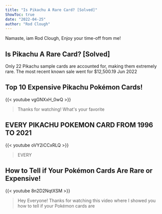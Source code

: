 ```yaml
---
title: "Is Pikachu A Rare Card? [Solved]"
ShowToc: true 
date: "2022-04-25"
author: "Rod Clough" 
---
```


Namaste, iam Rod Clough, Enjoy your time-off from me!
## Is Pikachu A Rare Card? [Solved]
 Only 22 Pikachu sample cards are accounted for, making them extremely rare. The most recent known sale went for $12,500.19 Jun 2022

## Top 10 Expensive Pikachu Pokémon Cards!
{{< youtube vgGNXxH_0wQ >}}
>Thanks for watching! What's your favorite 

## EVERY PIKACHU POKEMON CARD FROM 1996 TO 2021
{{< youtube oVY2iCCxRLQ >}}
>EVERY 

## How to Tell if Your Pokémon Cards Are Rare or Expensive!
{{< youtube 8n2D2NqtXSM >}}
>Hey Everyone! Thanks for watching this video where I showed you how to tell if your Pokémon cards are 

